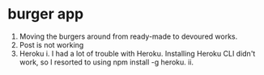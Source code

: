# burger app

1. Moving the burgers around from ready-made to devoured works.
2. Post is not working 
3. Heroku
    i. I had a lot of trouble with Heroku. Installing Heroku CLI didn't work, so I resorted to using npm install -g heroku.
    ii. 